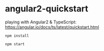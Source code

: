 # angular2-quickstart

playing with Angular2 & TypeScript: https://angular.io/docs/ts/latest/quickstart.html 

```npm install```

```npm start```
